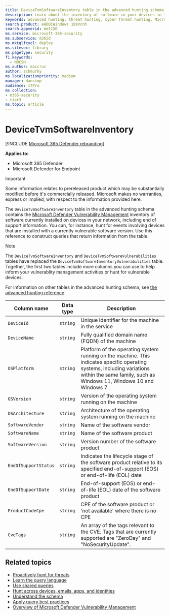 ```yaml
---
title: DeviceTvmSoftwareInventory table in the advanced hunting schema
description: Learn about the inventory of software in your devices in the DeviceTvmSoftwareInventory table of the advanced hunting schema.
keywords: advanced hunting, threat hunting, cyber threat hunting, Microsoft 365 Defender, microsoft 365, m365, search, query, telemetry, schema reference, kusto, table, column, data type, description, threat & vulnerability management, TVM, device management, software, inventory, vulnerabilities, CVE ID, OS DeviceTvmSoftwareInventoryVulnerabilities
search.product: eADQiWindows 10XVcnh
search.appverid: met150
ms.service: microsoft-365-security
ms.subservice: m365d
ms.mktglfcycl: deploy
ms.sitesec: library
ms.pagetype: security
f1.keywords: 
  - NOCSH
ms.author: maccruz
author: schmurky
ms.localizationpriority: medium
manager: dansimp
audience: ITPro
ms.collection: 
- m365-security
- tier3
ms.topic: article
---
```


# DeviceTvmSoftwareInventory

[!INCLUDE [Microsoft 365 Defender rebranding](../includes/microsoft-defender.md)]


**Applies to:**
- Microsoft 365 Defender
- Microsoft Defender for Endpoint

>[!IMPORTANT]
> Some information relates to prereleased product which may be substantially modified before it's commercially released. Microsoft makes no warranties, express or implied, with respect to the information provided here.


The `DeviceTvmSoftwareInventory` table in the advanced hunting schema contains the [Microsoft Defender Vulnerability Management](/windows/security/threat-protection/microsoft-defender-atp/next-gen-threat-and-vuln-mgt) inventory of software currently installed on devices in your network, including end of support information. You can, for instance, hunt for events involving devices that are installed with a currently vulnerable software version. Use this reference to construct queries that return information from the table.

>[!NOTE]
> The `DeviceTvmSoftwareInventory` and `DeviceTvmSoftwareVulnerabilities` tables have replaced the `DeviceTvmSoftwareInventoryVulnerabilities` table. Together, the first two tables include more columns you can use to help inform your vulnerablity management activities or hunt for vulnerable devices.

For information on other tables in the advanced hunting schema, see [the advanced hunting reference](advanced-hunting-schema-tables.md).

| Column name | Data type | Description |
|-------------|-----------|-------------|
| `DeviceId` | `string` | Unique identifier for the machine in the service |
| `DeviceName` | `string` | Fully qualified domain name (FQDN) of the machine |
| `OSPlatform` | `string` | Platform of the operating system running on the machine. This indicates specific operating systems, including variations within the same family, such as Windows 11, Windows 10 and Windows 7. |
| `OSVersion` | `string` | Version of the operating system running on the machine |
| `OSArchitecture` | `string` | Architecture of the operating system running on the machine |
| `SoftwareVendor` | `string` | Name of the software vendor |
| `SoftwareName` | `string` | Name of the software product |
| `SoftwareVersion` | `string` | Version number of the software product |
| `EndOfSupportStatus` | `string` | Indicates the lifecycle stage of the software product relative to its specified end-of-support (EOS) or end-of-life (EOL) date |
| `EndOfSupportDate` | `string` | End-of-support (EOS) or end-of-life (EOL) date of the software product |
| `ProductCodeCpe` | `string` | CPE of the software product or 'not available' where there is no CPE |
| `CveTags` | `string` | An array of the tags relevant to the CVE. Tags that are currently supported are "ZeroDay" and "NoSecurityUpdate".

## Related topics

- [Proactively hunt for threats](advanced-hunting-overview.md)
- [Learn the query language](advanced-hunting-query-language.md)
- [Use shared queries](advanced-hunting-shared-queries.md)
- [Hunt across devices, emails, apps, and identities](advanced-hunting-query-emails-devices.md)
- [Understand the schema](advanced-hunting-schema-tables.md)
- [Apply query best practices](advanced-hunting-best-practices.md)
- [Overview of Microsoft Defender Vulnerability Management](/windows/security/threat-protection/microsoft-defender-atp/next-gen-threat-and-vuln-mgt)